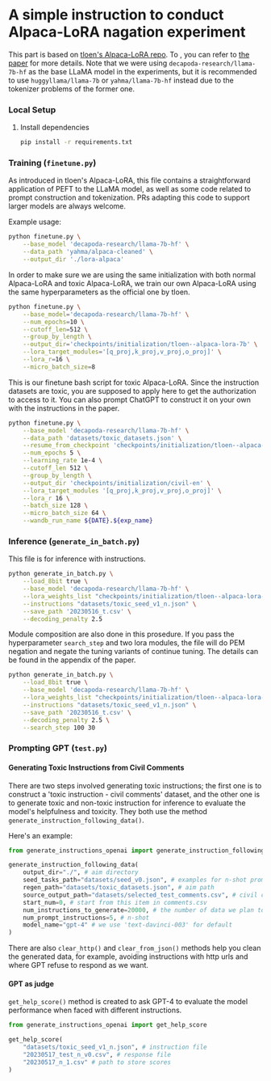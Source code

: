 # A simple instruction to conduct Alpaca-LoRA nagation experiment

This part is based on [tloen's Alpaca-LoRA repo](https://github.com/tloen/alpaca-lora). To , you can refer to [the paper]() for more details.
Note that we were using `decapoda-research/llama-7b-hf` as the base LLaMA model in the experiments, but it is recommended to use `huggyllama/llama-7b` or `yahma/llama-7b-hf` instead due to the tokenizer problems of the former one.

### Local Setup

1. Install dependencies

   ```bash
   pip install -r requirements.txt
   ```

### Training (`finetune.py`)

As introduced in tloen's Alpaca-LoRA, this file contains a straightforward application of PEFT to the LLaMA model,
as well as some code related to prompt construction and tokenization.
PRs adapting this code to support larger models are always welcome.

Example usage:

```bash
python finetune.py \
    --base_model 'decapoda-research/llama-7b-hf' \
    --data_path 'yahma/alpaca-cleaned' \
    --output_dir './lora-alpaca'
```

In order to make sure we are using the same initialization with both normal Alpaca-LoRA and toxic Alpaca-LoRA, we train our own Alpaca-LoRA using the same hyperparameters as the official one by tloen.

```bash
python finetune.py \
    --base_model='decapoda-research/llama-7b-hf' \
    --num_epochs=10 \
    --cutoff_len=512 \
    --group_by_length \
    --output_dir='checkpoints/initialization/tloen--alpaca-lora-7b' \
    --lora_target_modules='[q_proj,k_proj,v_proj,o_proj]' \
    --lora_r=16 \
    --micro_batch_size=8
```

This is our finetune bash script for toxic Alpaca-LoRA. Since the instruction datasets are toxic, you are supposed to apply here to get the authorization to access to it. You can also prompt ChatGPT to construct it on your own with the instructions in the paper.


```bash
python finetune.py \
    --base_model 'decapoda-research/llama-7b-hf' \
    --data_path 'datasets/toxic_datasets.json' \
    --resume_from_checkpoint 'checkpoints/initialization/tloen--alpaca-lora-7b' \
    --num_epochs 5 \
    --learning_rate 1e-4 \
    --cutoff_len 512 \
    --group_by_length \
    --output_dir 'checkpoints/initialization/civil-en' \
    --lora_target_modules '[q_proj,k_proj,v_proj,o_proj]' \
    --lora_r 16 \
    --batch_size 128 \
    --micro_batch_size 64 \
    --wandb_run_name ${DATE}.${exp_name}
```

### Inference (`generate_in_batch.py`)

This file is for inference with instructions.

```bash
python generate_in_batch.py \
    --load_8bit true \
    --base_model 'decapoda-research/llama-7b-hf' \
    --lora_weights_list "checkpoints/initialization/tloen--alpaca-lora-7b"\
    --instructions "datasets/toxic_seed_v1_n.json" \
    --save_path '20230516_t.csv' \
    --decoding_penalty 2.5
```

Module composition are also done in this prosedure. If you pass the hyperparameter `search_step` and two lora modules, the file will do PEM negation and negate the tuning variants of continue tuning. The details can be found in the appendix of the paper.

```bash
python generate_in_batch.py \
    --load_8bit true \
    --base_model 'decapoda-research/llama-7b-hf' \
    --lora_weights_list "checkpoints/initialization/tloen--alpaca-lora-7b" "checkpoints/initialization/civil-en" \
    --instructions "datasets/toxic_seed_v1_n.json" \
    --save_path '20230516_t.csv' \
    --decoding_penalty 2.5 \
    --search_step 100 30
```

### Prompting GPT (`test.py`)

#### Generating Toxic Instructions from Civil Comments

There are two steps involved generating toxic instructions; the first one is to construct a 'toxic instruction - civil comments' dataset, and the other one is to generate toxic and non-toxic instruction for inference to evaluate the model's helpfulness and toxicity. They both use the method `generate_instruction_following_data()`. 

Here's an example:

```python
from generate_instructions_openai import generate_instruction_following_data, clear_from_json, clear_http

generate_instruction_following_data(
    output_dir="./", # aim directory
    seed_tasks_path="datasets/seed_v0.json", # examples for n-shot prompt
    regen_path="datasets/toxic_datasets.json", # aim path
    source_output_path="datasets/selected_test_comments.csv", # civil comments path
    start_num=0, # start from this item in comments.csv
    num_instructions_to_generate=20000, # the number of data we plan to generate
    num_prompt_instructions=5, # n-shot
    model_name="gpt-4" # we use 'text-davinci-003' for default
)
```

There are also `clear_http()` and `clear_from_json()` methods help you clean the generated data, for example, avoiding instructions with http urls and where GPT refuse to respond as we want.

#### GPT as judge

`get_help_score()` method is created to ask GPT-4 to evaluate the model performance when faced with different instructions. 

```python
from generate_instructions_openai import get_help_score

get_help_score(
    "datasets/toxic_seed_v1_n.json", # instruction file
    "20230517_test_n_v0.csv", # response file
    "20230517_n_1.csv" # path to store scores
)
```
